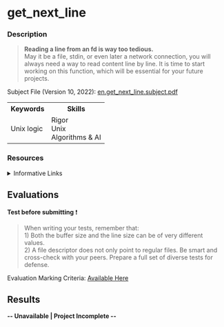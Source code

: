 # get_next_line
### Description
  > **Reading a line from an fd is way too tedious.**<br>
  May it be a file, stdin, or even later a network connection, you will always need a way to read content line by line. 
  It is time to start working on this function, which will be essential for your future projects. 
  
  Subject File (Version 10, 2022): [en.get_next_line.subject.pdf](https://github.com/kaseypsbrice/42-Cursus/files/8750952/en.get_next_line.subject.pdf)
  
 <table>
  <tr>
    <th>Keywords</th>
    <th>Skills</th>
    </tr>
  <tr>
    <td>Unix logic</td>
    <td> Rigor<br>
      Unix<br>
      Algorithms & AI
    </tr>
  </table>
    
### Resources

  <details><summary>Informative Links</summary>
    <ul>
      <li><a href="https://www.codequoi.com/en/42-get_next_line-project/">get_next_line: Reading from a File Descriptor - Mia Combeau</a></li>
      <li><a href="https://stackoverflow.com/questions/79923/what-and-where-are-the-stack-and-heap/1213360#1213360">Stacks & Heaps: Memory Allocation - Stackoverflow</a></li>
      <li><a href="https://www.geeksforgeeks.org/structures-c/?ref=lbp">Structs in C - GeeksforGeeks</a></li>
      <li><a href="https://www.geeksforgeeks.org/arrow-operator-in-c-c-with-examples/">Arrow Operator in C - GeeksforGeeks</a></li>
      <li><a href="https://www.geeksforgeeks.org/static-variables-in-c/">Static Variables - GeeksforGeeks</a></li>
    </ul>
  </details>
  
## Evaluations

**Test before submitting** ❗

> When writing your tests, remember that: <br>1) Both the buffer size and the line size can be of very different
values. <br>2) A file descriptor does not only point to regular files.
Be smart and cross-check with your peers. Prepare a full set of
diverse tests for defense.

Evaluation Marking Criteria: [Available Here](https://github.com/pasqualerossi/42-Evaluations/tree/main/Get_Next_Line)
 
## Results 

**-- Unavailable | Project Incomplete --**
